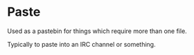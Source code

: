 # Paste

Used as a pastebin for things which require more than one file.

Typically to paste into an IRC channel or something.

